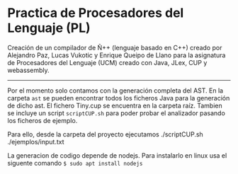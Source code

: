 # Practica de Procesadores del Lenguaje (PL)

Creación de un compilador de Ñ++ (lenguaje basado en C++) creado por Alejandro Paz, Lucas Vukotic y Enrique Queipo de Llano para la asignatura de Procesadores del Lenguaje (UCM) 
creado con Java, JLex, CUP y webassembly.

---
Por el momento solo contamos con la generación completa del AST. En la carpeta `ast` se pueden encontrar todos los ficheros Java para la generación de dicho ast. El fichero Tiny.cup se encuentra en la carpeta raíz.
Tambien se incluye un script `scriptCUP.sh` para poder probar el analizador pasando los ficheros de ejemplo.

Para ello, desde la carpeta del proyecto ejecutamos ./scriptCUP.sh ./ejemplos/input.txt

La generacion de codigo depende de nodejs. Para instalarlo en linux usa el siguente comando ` $ sudo apt install nodejs `
